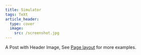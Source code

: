 ```yaml
---
title: Simulator
tags: TeXt
article_header:
  type: cover
  image:
    src: /screenshot.jpg
---
```


A Post with Header Image, See [Page layout](https://kitian616.github.io/jekyll-TeXt-theme/samples.html#page-layout) for more examples.

<!--more-->
